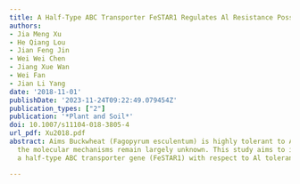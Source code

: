 ```yaml
---
title: A Half-Type ABC Transporter FeSTAR1 Regulates Al Resistance Possibly via UDP-glucose-based Hemicellulose Metabolism and Al Binding
authors:
- Jia Meng Xu
- He Qiang Lou
- Jian Feng Jin
- Wei Wei Chen
- Jiang Xue Wan
- Wei Fan
- Jian Li Yang
date: '2018-11-01'
publishDate: '2023-11-24T09:22:49.079454Z'
publication_types: ["2"]
publication: '*Plant and Soil*'
doi: 10.1007/s11104-018-3805-4
url_pdf: Xu2018.pdf
abstract: Aims Buckwheat (Fagopyrum esculentum) is highly tolerant to Al stress, but
  the molecular mechanisms remain largely unknown. This study aims to investigate
  a half-type ABC transporter gene (FeSTAR1) with respect to Al tolerance.

---
```

